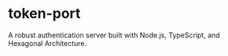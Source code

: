 # token-port
A robust authentication server built with Node.js, TypeScript, and Hexagonal Architecture.

